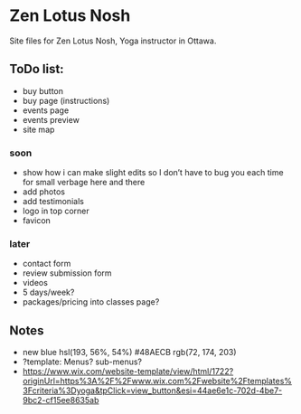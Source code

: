 # Zen Lotus Nosh

Site files for Zen Lotus Nosh, Yoga instructor in Ottawa.

## ToDo list:
- buy button
- buy page (instructions)
- events page
- events preview
- site map

### soon
- show how i can make slight edits so I don’t have to bug you each time for small verbage here and there
- add photos
- add testimonials
- logo in top corner
- favicon

### later
- contact form
- review submission form
- videos
- 5 days/week?
- packages/pricing into classes page?



## Notes
- new blue hsl(193, 56%, 54%) #48AECB rgb(72, 174, 203)
- ?template: Menus? sub-menus?
- https://www.wix.com/website-template/view/html/1722?originUrl=https%3A%2F%2Fwww.wix.com%2Fwebsite%2Ftemplates%3Fcriteria%3Dyoga&tpClick=view_button&esi=44ae6e1c-702d-4be7-9bc2-cf15ee8635ab

